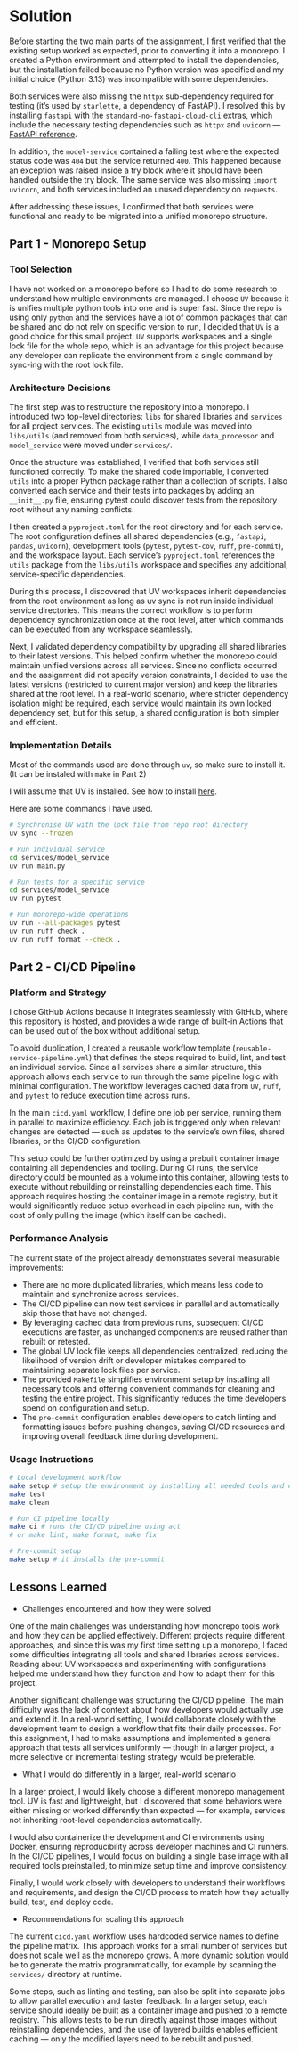 # Solution

Before starting the two main parts of the assignment, I first verified that the existing setup worked as expected, prior to converting it into a monorepo.
I created a Python environment and attempted to install the dependencies, but the installation failed because no Python version was specified and my initial choice (Python 3.13) was incompatible with some dependencies.

Both services were also missing the `httpx` sub-dependency required for testing (it’s used by `starlette`, a dependency of FastAPI).
I resolved this by installing `fastapi` with the `standard-no-fastapi-cloud-cli` extras, which include the necessary testing dependencies such as `httpx` and `uvicorn` — [FastAPI reference](https://fastapi.tiangolo.com/?h=httpx#standard-dependencies).

In addition, the `model-service` contained a failing test where the expected status code was `404` but the service returned `400`. This happened because an exception was raised inside a try block where it should have been handled outside the try block.
The same service was also missing `import uvicorn`, and both services included an unused dependency on `requests`.

After addressing these issues, I confirmed that both services were functional and ready to be migrated into a unified monorepo structure.


## Part 1 - Monorepo Setup

### Tool Selection

I have not worked on a monorepo before so I had to do some research to understand how multiple environments are managed. I choose `UV` because it is unifies multiple python tools into one and is super fast. Since the repo is using only `python` and  the services have a lot of common packages that can be shared and do not rely on specific version to run, I decided that `UV` is a good choice for this small project. `UV` supports workspaces and a single lock file for the whole repo, which is an advantage for this project because any developer can replicate the environment from a single command by sync-ing with the root lock file.

### Architecture Decisions

The first step was to restructure the repository into a monorepo. I introduced two top-level directories: `libs` for shared libraries and `services` for all project services. The existing `utils` module was moved into `libs/utils` (and removed from both services), while `data_processor` and `model_service` were moved under `services/`.

Once the structure was established, I verified that both services still functioned correctly. To make the shared code importable, I converted `utils` into a proper Python package rather than a collection of scripts. I also converted each service and their tests into packages by adding an` __init__.py` file, ensuring pytest could discover tests from the repository root without any naming conflicts.

I then created a `pyproject.toml` for the root directory and for each service. The root configuration defines all shared dependencies (e.g., `fastapi`, `pandas`, `uvicorn`), development tools (`pytest`, `pytest-cov`, `ruff`, `pre-commit`), and the workspace layout. Each service’s `pyproject.toml` references the `utils` package from the `libs/utils` workspace and specifies any additional, service-specific dependencies.

During this process, I discovered that UV workspaces inherit dependencies from the root environment as long as uv sync is not run inside individual service directories. This means the correct workflow is to perform dependency synchronization once at the root level, after which commands can be executed from any workspace seamlessly.

Next, I validated dependency compatibility by upgrading all shared libraries to their latest versions. This helped confirm whether the monorepo could maintain unified versions across all services. Since no conflicts occurred and the assignment did not specify version constraints, I decided to use the latest versions (restricted to current major version) and keep the libraries shared at the root level. In a real-world scenario, where stricter dependency isolation might be required, each service would maintain its own locked dependency set, but for this setup, a shared configuration is both simpler and efficient.


### Implementation Details

Most of the commands used are done through `uv`, so make sure to install it. (It can be instaled with `make` in Part 2)

I will assume that UV is installed. See how to install [here](https://docs.astral.sh/uv/getting-started/installation/).

Here are some commands I have used.
```zsh
# Synchronise UV with the lock file from repo root directory
uv sync --frozen

# Run individual service
cd services/model_service
uv run main.py

# Run tests for a specific service
cd services/model_service
uv run pytest

# Run monorepo-wide operations
uv run --all-packages pytest
uv run ruff check .
uv run ruff format --check .
```

## Part 2 - CI/CD Pipeline

### Platform and Strategy

I chose GitHub Actions because it integrates seamlessly with GitHub, where this repository is hosted, and provides a wide range of built-in Actions that can be used out of the box without additional setup.

To avoid duplication, I created a reusable workflow template (`reusable-service-pipeline.yml`) that defines the steps required to build, lint, and test an individual service. Since all services share a similar structure, this approach allows each service to run through the same pipeline logic with minimal configuration. The workflow leverages cached data from `UV`, `ruff`, and `pytest` to reduce execution time across runs.

In the main `cicd.yaml` workflow, I define one job per service, running them in parallel to maximize efficiency. Each job is triggered only when relevant changes are detected — such as updates to the service’s own files, shared libraries, or the CI/CD configuration.

This setup could be further optimized by using a prebuilt container image containing all dependencies and tooling. During CI runs, the service directory could be mounted as a volume into this container, allowing tests to execute without rebuilding or reinstalling dependencies each time. This approach requires hosting the container image in a remote registry, but it would significantly reduce setup overhead in each pipeline run, with the cost of only pulling the image (which itself can be cached).

### Performance Analysis

The current state of the project already demonstrates several measurable improvements:
- There are no more duplicated libraries, which means less code to maintain and synchronize across services.
- The CI/CD pipeline can now test services in parallel and automatically skip those that have not changed.
- By leveraging cached data from previous runs, subsequent CI/CD executions are faster, as unchanged components are reused rather than rebuilt or retested.
- The global UV lock file keeps all dependencies centralized, reducing the likelihood of version drift or developer mistakes compared to maintaining separate lock files per service.
- The provided `Makefile` simplifies environment setup by installing all necessary tools and offering convenient commands for cleaning and testing the entire project. This significantly reduces the time developers spend on configuration and setup.
- The `pre-commit` configuration enables developers to catch linting and formatting issues before pushing changes, saving CI/CD resources and improving overall feedback time during development.

### Usage Instructions

```zsh
# Local development workflow
make setup # setup the environment by installing all needed tools and configuring them
make test
make clean

# Run CI pipeline locally
make ci # runs the CI/CD pipeline using act
# or make lint, make format, make fix

# Pre-commit setup
make setup # it installs the pre-commit
```

## Lessons Learned

- Challenges encountered and how they were solved

One of the main challenges was understanding how monorepo tools work and how they can be applied effectively. Different projects require different approaches, and since this was my first time setting up a monorepo, I faced some difficulties integrating all tools and shared libraries across services. Reading about UV workspaces and experimenting with configurations helped me understand how they function and how to adapt them for this project.

Another significant challenge was structuring the CI/CD pipeline. The main difficulty was the lack of context about how developers would actually use and extend it. In a real-world setting, I would collaborate closely with the development team to design a workflow that fits their daily processes. For this assignment, I had to make assumptions and implemented a general approach that tests all services uniformly — though in a larger project, a more selective or incremental testing strategy would be preferable.

- What I would do differently in a larger, real-world scenario

In a larger project, I would likely choose a different monorepo management tool. UV is fast and lightweight, but I discovered that some behaviors were either missing or worked differently than expected — for example, services not inheriting root-level dependencies automatically.

I would also containerize the development and CI environments using Docker, ensuring reproducibility across developer machines and CI runners. In the CI/CD pipelines, I would focus on building a single base image with all required tools preinstalled, to minimize setup time and improve consistency.

Finally, I would work closely with developers to understand their workflows and requirements, and design the CI/CD process to match how they actually build, test, and deploy code.

- Recommendations for scaling this approach

The current `cicd.yaml` workflow uses hardcoded service names to define the pipeline matrix. This approach works for a small number of services but does not scale well as the monorepo grows. A more dynamic solution would be to generate the matrix programmatically, for example by scanning the `services/` directory at runtime.

Some steps, such as linting and testing, can also be split into separate jobs to allow parallel execution and faster feedback. In a larger setup, each service should ideally be built as a container image and pushed to a remote registry. This allows tests to be run directly against those images without reinstalling dependencies, and the use of layered builds enables efficient caching — only the modified layers need to be rebuilt and pushed.
